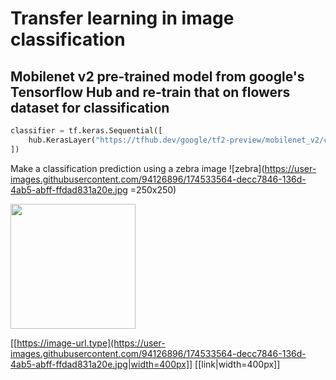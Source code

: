 # Transfer learning in image classification
## Mobilenet v2 pre-trained model from google's Tensorflow Hub and re-train that on flowers dataset for classification

```python
classifier = tf.keras.Sequential([
    hub.KerasLayer("https://tfhub.dev/google/tf2-preview/mobilenet_v2/classification/4", input_shape=IMAGE_SHAPE+(3,))
])
```
Make a classification prediction using a zebra image
![zebra](https://user-images.githubusercontent.com/94126896/174533564-decc7846-136d-4ab5-abff-ffdad831a20e.jpg =250x250)

<img src="[https://image-url.type](https://user-images.githubusercontent.com/94126896/174533564-decc7846-136d-4ab5-abff-ffdad831a20e.jpg)" width="200" height="200">

[[https://image-url.type](https://user-images.githubusercontent.com/94126896/174533564-decc7846-136d-4ab5-abff-ffdad831a20e.jpg|width=400px]]
[[link|width=400px]]
